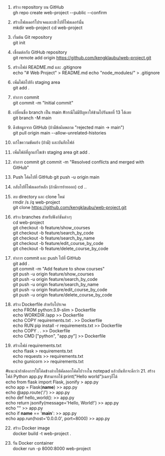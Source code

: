 1. สร้าง repository บน GitHub  
gh repo create web-project --public --confirm

2. สร้างโฟลเดอร์โปรเจคและเข้าไปที่โฟลเดอร์นั้น  
mkdir web-project
cd web-project

3. เริ่มต้น Git repository  
git init

4. เชื่อมต่อกับ GitHub repository  
git remote add origin https://github.com/kengklaubu/web-project.git

5. สร้างไฟล์ README.md และ .gitignore  
echo "# Web Project" > README.md
echo "node_modules/" > .gitignore

6. เพิ่มไฟล์ไปยัง staging area  
git add .

7. ทำการ commit  
git commit -m "Initial commit"

8. เปลี่ยนชื่อ branch เป็น main  #กรณีไม่มีปัญหาให้ข้ามไปรันขอที่ 13 ได้เลย  
git branch -M main

9. ดึงข้อมูลจาก GitHub (ถ้ามีข้อผิดพลาด "rejected main -> main")  
git pull origin main --allow-unrelated-histories

10. แก้ไขความขัดแย้ง (ถ้ามี) และบันทึกไฟล์  

11. เพิ่มไฟล์ที่ถูกแก้ไขเข้า staging area
git add .

12. ทำการ commit
git commit -m "Resolved conflicts and merged with GitHub"

13. Push โค้ดไปที่ GitHub
git push -u origin main

14. กลับไปที่โฟลเดอร์หลัก (ถ้ามีการย้ายออก)
cd ..

15. ลบ directory และ clone ใหม่  
rmdir /s /q web-project  
git clone https://github.com/kengklaubu/web-project.git

16. สร้าง branches สำหรับฟังก์ชันต่างๆ  
cd web-project  
git checkout -b feature/show_courses  
git checkout -b feature/search_by_code  
git checkout -b feature/search_by_name  
git checkout -b feature/edit_course_by_code  
git checkout -b feature/delete_course_by_code  

18. ทำการ commit และ push ไปที่ GitHub  
git add .  
git commit -m "Add feature to show courses"  
git push -u origin feature/show_courses  
git push -u origin feature/search_by_code  
git push -u origin feature/search_by_name  
git push -u origin feature/edit_course_by_code  
git push -u origin feature/delete_course_by_code


19. สร้าง Dockerfile สำหรับโปรเจค  
echo FROM python:3.9-slim > Dockerfile  
echo WORKDIR /app >> Dockerfile  
echo COPY requirements.txt . >> Dockerfile  
echo RUN pip install -r requirements.txt >> Dockerfile  
echo COPY . . >> Dockerfile  
echo CMD ["python", "app.py"] >> Dockerfile



20. สร้างไฟล์ requirements.txt  
echo flask > requirements.txt  
echo requests >> requirements.txt  
echo gunicorn >> requirements.txt

#แนะนำถ้าต้องการใช้โค้ดข้างล่างให้คัดลอกโค้ดไปวางใน notepad แล้วบันทึกจะดีกว่า
21. สร้างไฟล์ Python app.py #สามารถใช้ print("Hello world")เฉยๆก็ได้    
echo from flask import Flask, jsonify > app.py  
echo app = Flask(__name__) >> app.py  
echo @app.route('/') >> app.py  
echo def hello_world(): >> app.py  
echo     return jsonify(message='Hello, World!') >> app.py  
echo "" >> app.py  
echo if __name__ == '__main__': >> app.py  
echo     app.run(host='0.0.0.0', port=8000) >> app.py  


22. สร้าง Docker image  
docker build -t web-project .

23. รัน Docker container  
docker run -p 8000:8000 web-project
